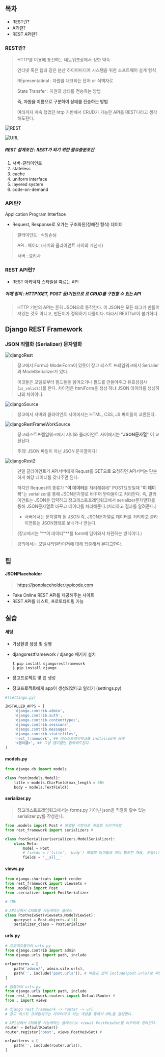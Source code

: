 ## 목차

- REST란?
- API란?
- REST API란?



### REST란?

> HTTP를 이용해 통신하는 네트워크상에서 정한 약속
>
> 인터넷 혹은 웹과 같은 분산 하이퍼미디어 시스템을 위한 소프트웨어 설계 형식
>
> REpresentatinal : 자원을 대표하는 단어 or 식벽자로
>
> State Transfer : 자원의 상태를 전송하는 방법
>
> **즉, 자원을 이름으로 구분하여 상태를 전송하는 방법**
>
> 여태까지 계속 했었던 http 기반에서 CRUD가 가능한 API를 REST다라고 생각해도된다.

![REST](./images/REST.png)

![URL](./images/URL.png)



##### REST 설계조건 : REST가 되기 위한 필요충분조건

1. 서버-클라이언트
2. stateless
3. cache
4. uniform interface
5. layered system
6. code-on-demand



### API란?

Application Program Interface

- Request, Response로 오가는 구조화된(정해진 형식) 데이터

> 클라이언트 : 식당손님
>
> API : 웨이터 (서버와 클라이언트 사이의 메신저)
>
> 서버 : 요리사



### REST API란?

- REST 아키텍처 스타일을 따르는 API

##### 야매 정의 : HTTP(GET, POST 등)기반으로 로 CRUD를 구현할 수 있는 API

> HTTP 기반의 API는 흔히 JSON으로 동작한다. 이 JSON은 모든 태그가 만들어져있는 것도 아니고, 만든이가 정의하기 나름이다. 따라서 RESTfull이 불가하다.



## Django REST Framework

### JSON 직렬화 (Serializer) 문자열화

![djangoRest](./images/djangoRest.png)

> 장고에서 Form과 ModelForm이 있듯이 장고 레스트 프레임워크에서 Serialier와 ModelSerializer가 있다.
>
> 이것들은 모델로부터 필드들을 읽어오거나 필드를 만들어주고 유효성검사(`is_valid()`)를 한다. 차이점은 htmlForm을 생성 하냐 JSON 데이터를 생성하냐의 차이이다.



![djangoSource](./images/djangoSource.png)

> 장고에서 서버와 클라이언트 사이에서는 HTML, CSS, JS 파이들이 교환된다.



![djangoRestFrameWorkSource](./images/djangoRestFrameWorkSource.png)

> 장고레스트프렘임워크에서 서버와 클라이언트 사이에서는 "**JSON문자열**" 이 교환된다.
>
> 주의! JSON 파일이 아닌 JSON 문자열이다!



![djangoRest2](./images/djangoRest2.png)

> 만일 클라이언트가 API서버에게 Requst를 GET으로 요청하면 API서버는 단순하게 해당 데이터를 갖다주면 된다.
>
> 하지만 Request의 종류가 "**이 데이터**를 처리해줘에"  POST요청일때 "**이 데이터**"는 serializer를 통해 JSON문자열로 바꾸어 받아들이고 처리한다. 즉, 클라이언트는 JSON을 입력하고 장고레스트프레임워크에서 serializer문자열화를 통해 JSON문자열로 바꾸고 데이터를 처리해준다.(처리하고 결과를 알려준다.)
>
> - 서버에서는 문자열화 된 JSON 즉, JSON문자열로 데이터를 처리하고 클라이언트는 JSON형태로 보내거나 받는다.
>
> (장고에서는 "**이 데이터"**를 form에 담아와서 처린하는 방식이다.)



> 강의에서는 모델시리얼라이저에 대해 집중해서 본다고한다.



## 팁

#### JSONPlaceholder

> https://jsonplaceholder.typicode.com

- Fake Online REST API를 제공해주는 사이트
- REST API를 테스트, 프로토타이핑 가능



## 실습

#### 세팅

- 가상환경 생성 및 실행

- djangorestframework / django 패키지 설치

  ```
  $ pip install djangorestframework
  $ pip install django
  ```

- 장고프로젝트 및 앱 생성

- 장고프로젝트에게 app이 생성되었다고 알리기 (settings.py)

```python
#(settings.py)

INSTALLED_APPS = [
    'django.contrib.admin',
    'django.contrib.auth',
    'django.contrib.contenttypes',
    'django.contrib.sessions',
    'django.contrib.messages',
    'django.contrib.staticfiles',
  	'rest_framework', ## 레스트프레임워크를 installed에 등록
  	'<앱이름>', ## 그냥 앱이름만 입력해도된다.
]
```



#### models.py

```python
from django.db import models

class Post(models.Model):
    title = models.CharField(max_length = 50)
    body = models.TextField()
```



#### serializer.py

> 장고레스트프레임워크에서는 forms.py 가아닌 json을 직렬화 할수 있는 serializer.py를 작성한다.

```python
from .models import Post # 모델을 기반으로 직렬화 시키기위함
from rest_framework import serializers # 

class PostSerializer(serializers.ModelSerializer):
    class Meta:
        model = Post
        # fields = ['title', 'body'] 모델의 타이틀과 바디 필드만 채용, 튜플())로 작성가능
        fields = '__all__' 
```



#### views.py

```python
from django.shortcuts import render
from rest_framework import viewsets # 
from .models import Post
from .serializer import PostSerializer

# CBV

# API상에서 CRUD를 가능케하는 클래스
class PostVeiwSet(viewsets.ModelViewSet):
    queryset = Post.objects.all()
    serializer_class = PostSerializer
```



#### urls.py

```python
# 프로젝트폴더의 urls.py
from django.contrib import admin
from django.urls import path, include

urlpatterns = [
    path('admin/', admin.site.urls),
    path('', include('post.urls')), # 따옴표 없이 include(post.urls)로 써도 무방하다.
]
```

```python
# 앱폴더의 urls.py
from django.urls import path, include
from rest_framework.routers import DefaultRouter #
from . import views

# django rest framework -> router -> url
# 장고 레스트 프레임워크는 라우터라고 하는 개념을 통해서 URL을 결정한다.

# API상에서 CRUD를 가능케하는 클래스(in views) PostVeiwSet를 라우터에 정의한다.
router = DefaultRouter()
router.register('post', views.PostVeiwSet) #

urlpatterns = [
    path('', include(router.urls)),
]
```


